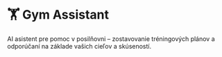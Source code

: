 # 🏋️ Gym Assistant

AI asistent pre pomoc v posilňovni – zostavovanie tréningových plánov a odporúčaní na základe vašich cieľov a skúseností.
